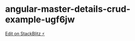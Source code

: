 # angular-master-details-crud-example-ugf6jw

[Edit on StackBlitz ⚡️](https://stackblitz.com/edit/angular-master-details-crud-example-ugf6jw)